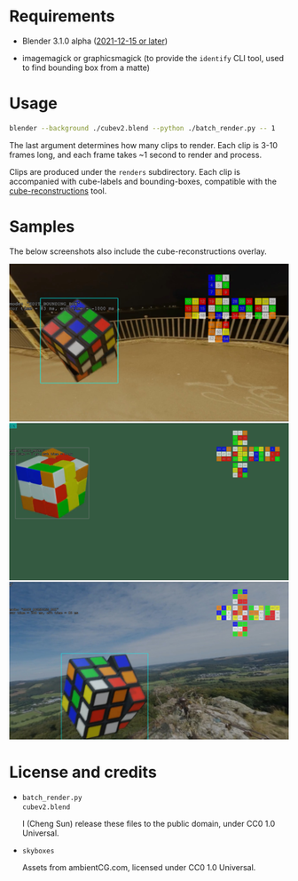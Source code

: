 # Requirements

*   Blender 3.1.0 alpha ([2021-12-15 or
    later](https://developer.blender.org/D13446))

*   imagemagick or graphicsmagick (to provide the `identify` CLI tool, used to find bounding box from a matte)

# Usage

``` sh
blender --background ./cubev2.blend --python ./batch_render.py -- 1
```

The last argument determines how many clips to render. Each clip is 3-10 frames
long, and each frame takes ~1 second to render and process.

Clips are produced under the `renders` subdirectory. Each clip is accompanied
with cube-labels and bounding-boxes, compatible with the
[cube-reconstructions](https://github.com/chengsun/cube-reconstructions) tool.

# Samples

The below screenshots also include the cube-reconstructions overlay.

![Sample 1](sample1.jpg)
![Sample 2](sample2.jpg)
![Sample 3](sample3.jpg)

# License and credits

*   `batch_render.py`  
    `cubev2.blend`  

    I (Cheng Sun) release these files to the public domain, under CC0 1.0
    Universal.

*   `skyboxes`  

     Assets from ambientCG.com, licensed under CC0 1.0 Universal.
